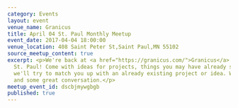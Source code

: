 ```yaml
---
category: Events
layout: event
venue_name: Granicus
title: April 04 St. Paul Monthly Meetup
event_date: 2017-04-04 18:00:00
venue_location: 408 Saint Peter St,Saint Paul,MN 55102
source_meetup_content: true
excerpt: <p>We're back at <a href="https://granicus.com/">Granicus</a> in downtown
  St. Paul! Come with ideas for projects, things you may have already started, or
  we'll try to match you up with an already existing project or idea. We'll have food
  and some great conversation.</p>
meetup_event_id: dscbjmywgbgb
published: true
---
```

